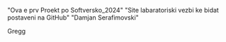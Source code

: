 "Ova e prv Proekt po Softversko_2024" 
"Site labaratoriski vezbi ke bidat postaveni na GitHub" 
"Damjan Serafimovski" 

Gregg
